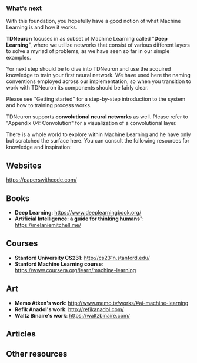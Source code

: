 ### What's next

With this foundation, you hopefully have a good notion of what Machine Learning is and how it works. 

**TDNeuron** focuses in as subset of Machine Learning called "**Deep Learning**", where we utilize networks that consist of various different layers to solve a myriad of problems, as we have seen so far in our simple examples.

Yor next step should be to dive into TDNeuron and use the acquired knowledge to train your first neural network. We have used here the naming conventions employed across our implementation, so when you transition to work with TDNeuron its components should be fairly clear. 

Please see "Getting started" for a step-by-step introduction to the system and how to training process works. 

TDNeuron supports **convolutional neural networks** as well. Please refer to "Appendix 04: Convolution" for a visualization of a convolutional layer.

There is a whole world to explore within Machine Learning and he have only but scratched the surface here. You can consult the following resources for knowledge and inspiration:

## Websites
https://paperswithcode.com/

## Books
- **Deep Learning**: https://www.deeplearningbook.org/
- **Artificial Intelligence: a guide for thinking humans**": https://melaniemitchell.me/

## Courses
- **Stanford University CS231**:  http://cs231n.stanford.edu/
- **Stanford Machine Learning course**: https://www.coursera.org/learn/machine-learning

## Art
- **Memo Atken's work**: http://www.memo.tv/works/#ai-machine-learning
- **Refik Anadol's work**: http://refikanadol.com/
- **Waltz Binaire's work**: https://waltzbinaire.com/

## Articles

## Other resources
